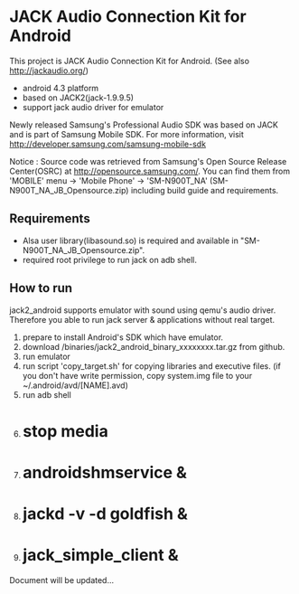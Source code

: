 JACK Audio Connection Kit for Android
====
This project is JACK Audio Connection Kit for Android. (See also http://jackaudio.org/)
 - android 4.3 platform
 - based on JACK2(jack-1.9.9.5)
 - support jack audio driver for emulator

Newly released Samsung's Professional Audio SDK was based on JACK and is part of Samsung Mobile SDK.
For more information, visit http://developer.samsung.com/samsung-mobile-sdk

Notice :
Source code was retrieved from Samsung's Open Source Release Center(OSRC) at http://opensource.samsung.com/.
You can find them from 'MOBILE' menu -> 'Mobile Phone' -> 'SM-N900T\_NA' (SM-N900T\_NA\_JB\_Opensource.zip) including build guide and requirements.

Requirements
----
 - Alsa user library(libasound.so) is required and available in "SM-N900T\_NA\_JB\_Opensource.zip".
 - required root privilege to run jack on adb shell.

How to run
----
jack2_android supports emulator with sound using qemu's audio driver. Therefore you able to run jack server & applications without real target.
 1. prepare to install Android's SDK which have emulator.
 2. download /binaries/jack2_android_binary_xxxxxxxx.tar.gz from github.
 3. run emulator
 4. run script 'copy_target.sh' for copying libraries and executive files. (if you don't have write permission, copy system.img file to your ~/.android/avd/[NAME].avd)
 5. run adb shell
   1. # stop media
   2. # androidshmservice &
   3. # jackd -v -d goldfish &
   4. # jack_simple_client &

Document will be updated...
